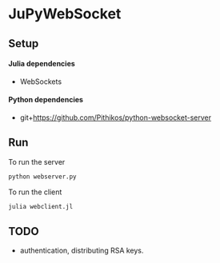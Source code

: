 # JuPyWebSocket

## Setup
#### Julia dependencies
* WebSockets

#### Python dependencies
* git+https://github.com/Pithikos/python-websocket-server

## Run
To run the server
```bash
python webserver.py
```

To run the client
```bash
julia webclient.jl
```

## TODO
* authentication, distributing RSA keys.
